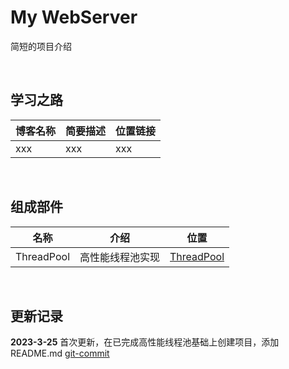 # My WebServer

简短的项目介绍

&nbsp;

## 学习之路

| 博客名称 | 简要描述 | 位置链接 |
| -------- | -------- | -------- |
| xxx      | xxx      | xxx      |

&nbsp;

## 组成部件

| 名称       | 介绍             | 位置                                                 |
| ---------- | ---------------- | ---------------------------------------------------- |
| ThreadPool | 高性能线程池实现 | [ThreadPool](https://github.com/lovelydayss/ThreadPool) |

&nbsp;

## 更新记录

**2023-3-25** 首次更新，在已完成高性能线程池基础上创建项目，添加 README.md   [git-commit](https://github.com/lovelydayss/webserver)

&nbsp;
